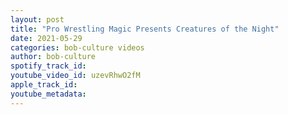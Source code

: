 ```yaml
---
layout: post
title: "Pro Wrestling Magic Presents Creatures of the Night"
date: 2021-05-29
categories: bob-culture videos
author: bob-culture
spotify_track_id: 
youtube_video_id: uzevRhwO2fM
apple_track_id: 
youtube_metadata: 
---
```


